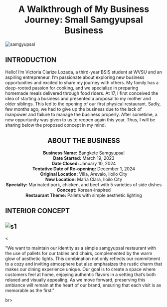 <!DOCTYPE html>
<html lang="en">
<head>
    <meta charset="UTF-8">
    <meta name="viewport" content="width=device-width, initial-scale=1.0">

</head>
<body>
    <h1 style="text-align: center;">A Walkthrough of My Business Journey: Small Samgyupsal Business</h1>
 <img src="https://i.pinimg.com/originals/2e/9c/b5/2e9cb5c4d02abad033e3f98b4b2b6cae.jpg" alt="samgyupsal" class="image1">
    <h2 id="me">INTRODUCTION</h2>
    <p>Hello! I’m Victoria Clarize Lozada, a third-year BSIS student at WVSU and an aspiring entrepreneur. I’m passionate about exploring new business opportunities and excited to share my journey with others. My family has a deep-rooted passion for cooking, and we specialize in preparing homemade meals delivered through food riders. At 17, I first conceived the idea of starting a business and presented a proposal to my mother and older siblings. This led to the opening of our first physical restaurant. Sadly, few months ago, we had to give up the business due to the lack of manpower and failure to manage the business properly. After sometime, a new oppurtunity was given to us to reopen again this year. Thus, I will be sharing below the proposed concept in my mind. </p> 
  <h2 id="deets" style="text-align: 
      center;">ABOUT THE BUSINESS</h2>
    <p style="text-align: center;">
        <strong>Business Name:</strong> Bangkete Samgyupsal<br>
        <strong>Date Started:</strong> March 19, 2023<br>
        <strong>Date Closed:</strong> January 10, 2024<br>
        <strong>Tentative Date of Re-opening:</strong> December 1, 2024<br>
         <strong>Original Location:</strong> Villa, Arevalo, Iloilo City<br> 
        <strong>New Location:</strong> Maria Clara, Iloilo City<br> 
        <strong>Specialty:</strong> Marinated pork, chicken, and beef with 5 varieties of side dishes<br>
        <strong>Concept:</strong> Korean-inspired<br>
        <strong>Restaurant Theme:</strong> Pallets with simple aesthetic lighting<br>
    </p>
    <h2 id="proposal">INTERIOR CONCEPT <br><br><img src="https://i.pinimg.com/originals/08/76/2b/08762bdf900ab4909bd3262afbf4edc5.jpg" alt="s1" class="image2"></h2><<p>   "We want to maintain our identity as a simple samgyupsal restaurant with the use of pallets for our tables and chairs, complemented by the warm glow of aesthetic lights. This combination not only reflects our commitment to a cozy and inviting atmosphere but also emphasizes the rustic charm that makes our dining experience unique. Our goal is to create a space where customers feel at home, enjoying authentic flavors in a setting that’s both relaxed and visually appealing. As we move forward, preserving this ambiance will remain at the heart of our brand, ensuring that each visit is as memorable as the first."</p>br>


  


</html>
